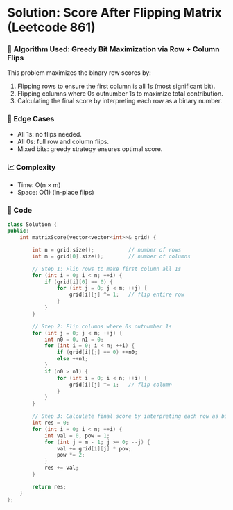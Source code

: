# Solution: Score After Flipping Matrix (Leetcode 861)

### 🧠 Algorithm Used: Greedy Bit Maximization via Row + Column Flips

This problem maximizes the binary row scores by:

1. Flipping rows to ensure the first column is all 1s (most significant bit).
2. Flipping columns where 0s outnumber 1s to maximize total contribution.
3. Calculating the final score by interpreting each row as a binary number.

### 🧪 Edge Cases

- All 1s: no flips needed.
- All 0s: full row and column flips.
- Mixed bits: greedy strategy ensures optimal score.

### 📈 Complexity

- Time: O(n × m)
- Space: O(1) (in-place flips)

### 🧾 Code

```cpp
class Solution {
public:
    int matrixScore(vector<vector<int>>& grid) {

        int n = grid.size();           // number of rows
        int m = grid[0].size();        // number of columns

        // Step 1: Flip rows to make first column all 1s
        for (int i = 0; i < n; ++i) {
            if (grid[i][0] == 0) {
                for (int j = 0; j < m; ++j) {
                    grid[i][j] ^= 1;   // flip entire row
                }
            }
        }

        // Step 2: Flip columns where 0s outnumber 1s
        for (int j = 0; j < m; ++j) {
            int n0 = 0, n1 = 0;
            for (int i = 0; i < n; ++i) {
                if (grid[i][j] == 0) ++n0;
                else ++n1;
            }
            if (n0 > n1) {
                for (int i = 0; i < n; ++i) {
                    grid[i][j] ^= 1;   // flip column
                }
            }
        }

        // Step 3: Calculate final score by interpreting each row as binary
        int res = 0;
        for (int i = 0; i < n; ++i) {
            int val = 0, pow = 1;
            for (int j = m - 1; j >= 0; --j) {
                val += grid[i][j] * pow;
                pow *= 2;
            }
            res += val;
        }

        return res;
    }
};
```
